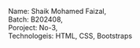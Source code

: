 Name: Shaik Mohamed Faizal, <br/>
Batch: B202408, <br/>
Poroject: No-3, <br/>
Technologeis: HTML, CSS, Bootstraps
